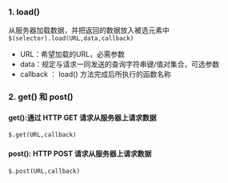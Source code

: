 
### 1. load()
从服务器加载数据，并把返回的数据放入被选元素中
`$(selector).load(URL,data,callback)`
- URL：希望加载的URL，必需参数
- data：规定与请求一同发送的查询字符串键/值对集合，可选参数
- callback ： load() 方法完成后所执行的函数名称

### 2. get() 和 post() 
#### get():通过 HTTP GET 请求从服务器上请求数据
`$.get(URL,callback)`

#### post(): HTTP POST 请求从服务器上请求数据
`$.post(URL,callback)`